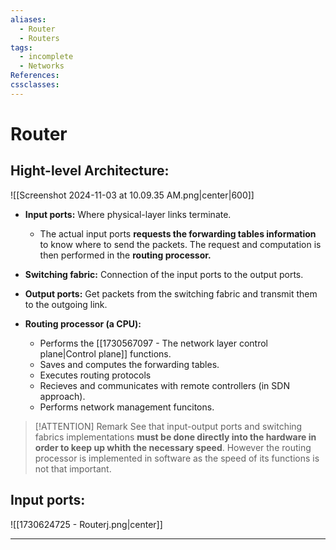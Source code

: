 ```yaml
---
aliases:
  - Router
  - Routers
tags:
  - incomplete
  - Networks
References: 
cssclasses:
---
```

# Router
## Hight-level Architecture:
![[Screenshot 2024-11-03 at 10.09.35 AM.png|center|600]]

+ **Input ports:** 
  Where physical-layer links terminate. 
  + The actual input ports **requests the forwarding tables information** to know where to send the packets. The request and computation is then performed in the **routing processor.** 
    
+ **Switching fabric:** Connection of the input ports to the output ports.

+ **Output ports:** Get packets from the switching fabric and transmit them to the outgoing link.

+ **Routing processor (a CPU):** 
	+ Performs the [[1730567097 - The network layer control plane|Control plane]] functions. 
	+ Saves and computes the forwarding tables.
	+ Executes routing protocols 
	+ Recieves and communicates with remote controllers (in SDN approach). 
	+ Performs network management funcitons.


> [!ATTENTION] Remark 
> See that input-output ports and switching fabrics implementations **must be done directly into the hardware in order to keep up whith the necessary speed**. 
> However the routing processor is implemented in software as the speed of its functions is not that important.

## Input ports:

![[1730624725 - Routerj.png|center]]
***